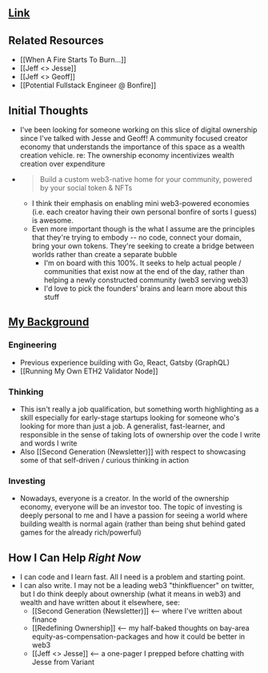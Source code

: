 ## [Link](https://trybonfire.xyz)

## Related Resources
 - [[When A Fire Starts To Burn…]]
 - [[Jeff <> Jesse]]
 - [[Jeff <> Geoff]]
 - [[Potential Fullstack Engineer @ Bonfire]]

## Initial Thoughts
 - I've been looking for someone working on this slice of digital ownership since I've talked with Jesse and Geoff! A community focused creator economy that understands the importance of this space as a wealth creation vehicle. re: The ownership economy incentivizes wealth creation over expenditure
 - > Build a custom web3-native home for your community, powered by your social token & NFTs
    - I think their emphasis on enabling mini web3-powered economies (i.e. each creator having their own personal bonfire of sorts I guess) is awesome.
    - Even more important though is the what I assume are the principles that they're trying to embody -- no code, connect your domain, bring your own tokens. They're seeking to create a bridge between worlds rather than create a separate bubble
 	   - I'm on board with this 100%. It seeks to help actual people / communities that exist now at the end of the day, rather than helping a newly constructed community (web3 serving web3)
 	   - I'd love to pick the founders' brains and learn more about this stuff

## [My Background](https://jf2978.github.io/resume)
### Engineering
 - Previous experience building with Go, React, Gatsby (GraphQL)
 - [[Running My Own ETH2 Validator Node]]

### Thinking
 - This isn't really a job qualification, but something worth highlighting as a skill especially for early-stage startups looking for someone who's looking for more than just a job. A generalist, fast-learner, and responsible in the sense of taking lots of ownership over the code I write and words I write
 - Also [[Second Generation (Newsletter)]] with respect to showcasing some of that self-driven / curious thinking in action

### Investing
 - Nowadays, everyone is a creator. In the world of the ownership economy, everyone will be an investor too. The topic of investing is deeply personal to me and I have a passion for seeing a world where building wealth is normal again (rather than being shut behind gated games for the already rich/powerful)

## How I Can Help *Right Now*
 - I can code and I learn fast. All I need is a problem and starting point. 
 - I can also write. I may not be a leading web3 "thinkfluencer" on twitter, but I do think deeply about ownership (what it means in web3) and wealth and have written about it elsewhere, see:
    - [[Second Generation (Newsletter)]] <-- where I've written about finance
    - [[Redefining Ownership]]  <-- my half-baked thoughts on bay-area equity-as-compensation-packages and how it could be better in web3
    - [[Jeff <> Jesse]] <-- a one-pager I prepped before chatting with Jesse from Variant
